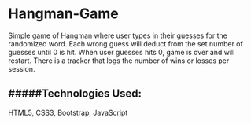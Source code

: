 # Hangman-Game

Simple game of Hangman where user types in their guesses for the randomized word. Each wrong guess will deduct from the set number of guesses until 0 is hit. When user guesses hits 0, game is over and will restart. There is a tracker that logs the number of wins or losses per session.

#####Technologies Used:
---
HTML5, CSS3, Bootstrap, JavaScript



